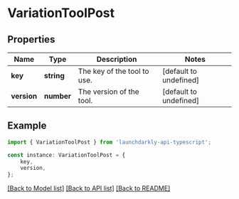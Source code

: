 # VariationToolPost


## Properties

Name | Type | Description | Notes
------------ | ------------- | ------------- | -------------
**key** | **string** | The key of the tool to use. | [default to undefined]
**version** | **number** | The version of the tool. | [default to undefined]

## Example

```typescript
import { VariationToolPost } from 'launchdarkly-api-typescript';

const instance: VariationToolPost = {
    key,
    version,
};
```

[[Back to Model list]](../README.md#documentation-for-models) [[Back to API list]](../README.md#documentation-for-api-endpoints) [[Back to README]](../README.md)
